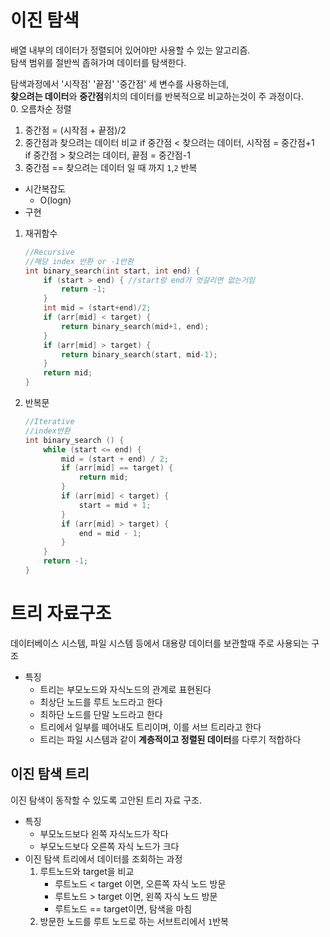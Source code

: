 # 이진 탐색
배열 내부의 데이터가 정렬되어 있어야만 사용할 수 있는 알고리즘.  
탐색 범위를 절반씩 좁혀가며 데이터를 탐색한다.  
  
탐색과정에서 '시작점' '끝점' '중간점' 세 변수를 사용하는데,  
**찾으려는 데이터**와 **중간점**위치의 데이터를 반복적으로 비교하는것이 주 과정이다.  
0. 오름차순 정렬
1. 중간점 = (시작점 + 끝점)/2
2. 중간점과 찾으려는 데이터 비교
    if 중간점 < 찾으려는 데이터, 시작점 = 중간점+1  
    if 중간점 > 찾으려는 데이터, 끝점 = 중간점-1
3. 중간점 == 찾으려는 데이터 일 때 까지 `1`,`2` 반복
- 시간복잡도
    - O(logn)
- 구현
1. 재귀함수
    ~~~cpp
    //Recursive
    //해당 index 반환 or -1반환
    int binary_search(int start, int end) {
        if (start > end) { //start랑 end가 엇갈리면 없는거임
            return -1;
        }
        int mid = (start+end)/2;
        if (arr[mid] < target) {
            return binary_search(mid+1, end);
        }
        if (arr[mid] > target) {
            return binary_search(start, mid-1);
        }
        return mid;
    }
    ~~~
2. 반복문
    ~~~cpp
    //Iterative
    //index반환
    int binary_search () {
        while (start <= end) {
            mid = (start + end) / 2;
            if (arr[mid] == target) {
                return mid;
            }
            if (arr[mid] < target) {
                start = mid + 1;
            }
            if (arr[mid] > target) {
                end = mid - 1;
            }
        }
        return -1;
    }
    ~~~


# 트리 자료구조
데이터베이스 시스템, 파일 시스템 등에서 대용량 데이터를 보관할때 주로 사용되는 구조  
- 특징
    - 트리는 부모노드와 자식노드의 관계로 표현된다
    - 최상단 노드를 루트 노드라고 한다
    - 최하단 노드를 단말 노드라고 한다
    - 트리에서 일부를 떼어내도 트리이며, 이를 서브 트리라고 한다
    - 트리는 파일 시스템과 같이 **계층적이고 정렬된 데이터**를 다루기 적합하다
## 이진 탐색 트리
이진 탐색이 동작할 수 있도록 고안된 트리 자료 구조.  
- 특징
    - 부모노드보다 왼쪽 자식노드가 작다
    - 부모노드보다 오른쪽 자식 노드가 크다
- 이진 탐색 트리에서 데이터를 조회하는 과정
    1. 루트노드와 target을 비교
        - 루트노드 < target 이면, 오른쪽 자식 노드 방문
        - 루트노드 > target 이면, 왼쪽 자식 노드 방문
        - 루트노드 == target이면, 탐색을 마침
    2. 방문한 노드를 루트 노드로 하는 서브트리에서 `1`반복